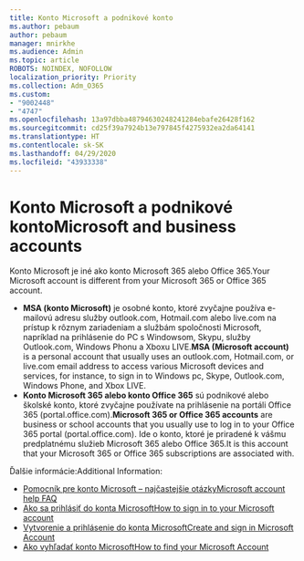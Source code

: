 ```yaml
---
title: Konto Microsoft a podnikové konto
ms.author: pebaum
author: pebaum
manager: mnirkhe
ms.audience: Admin
ms.topic: article
ROBOTS: NOINDEX, NOFOLLOW
localization_priority: Priority
ms.collection: Adm_O365
ms.custom:
- "9002448"
- "4747"
ms.openlocfilehash: 13a97dbba48794630248241284ebafe26428f162
ms.sourcegitcommit: cd25f39a7924b13e797845f4275932ea2da64141
ms.translationtype: HT
ms.contentlocale: sk-SK
ms.lasthandoff: 04/29/2020
ms.locfileid: "43933338"
---
```

# <a name="microsoft-and-business-accounts"></a><span data-ttu-id="416a2-102">Konto Microsoft a podnikové konto</span><span class="sxs-lookup"><span data-stu-id="416a2-102">Microsoft and business accounts</span></span>

<span data-ttu-id="416a2-103">Konto Microsoft je iné ako konto Microsoft 365 alebo Office 365.</span><span class="sxs-lookup"><span data-stu-id="416a2-103">Your Microsoft account is different from your Microsoft 365 or Office 365 account.</span></span>

- <span data-ttu-id="416a2-104">**MSA (konto Microsoft)** je osobné konto, ktoré zvyčajne používa e-mailovú adresu služby outlook.com, Hotmail.com alebo live.com na prístup k rôznym zariadeniam a službám spoločnosti Microsoft, napríklad na prihlásenie do PC s Windowsom, Skypu, služby Outlook.com, Windows Phonu a Xboxu LIVE.</span><span class="sxs-lookup"><span data-stu-id="416a2-104">**MSA (Microsoft account)** is a personal account that usually uses an outlook.com, Hotmail.com, or live.com email address to access various Microsoft devices and services, for instance, to sign in to Windows pc, Skype, Outlook.com, Windows Phone, and Xbox LIVE.</span></span>
- <span data-ttu-id="416a2-105">**Konto Microsoft 365 alebo konto Office 365** sú podnikové alebo školské konto, ktoré zvyčajne používate na prihlásenie na portáli Office 365 (portal.office.com).</span><span class="sxs-lookup"><span data-stu-id="416a2-105">**Microsoft 365 or Office 365 accounts** are business or school accounts that you usually use to log in to your Office 365 portal (portal.office.com).</span></span> <span data-ttu-id="416a2-106">Ide o konto, ktoré je priradené k vášmu predplatnému služieb Microsoft 365 alebo Office 365.</span><span class="sxs-lookup"><span data-stu-id="416a2-106">It is this account that your Microsoft 365 or Office 365 subscriptions are associated with.</span></span>

<span data-ttu-id="416a2-107">Ďalšie informácie:</span><span class="sxs-lookup"><span data-stu-id="416a2-107">Additional Information:</span></span>

- [<span data-ttu-id="416a2-108">Pomocník pre konto Microsoft – najčastejšie otázky</span><span class="sxs-lookup"><span data-stu-id="416a2-108">Microsoft account help FAQ</span></span>](https://support.microsoft.com/hub/4294457/microsoft-account-help) 
- [<span data-ttu-id="416a2-109">Ako sa prihlásiť do konta Microsoft</span><span class="sxs-lookup"><span data-stu-id="416a2-109">How to sign in to your Microsoft account</span></span>](https://support.microsoft.com/help/4028195/microsoft-account-how-to-sign-in)
- [<span data-ttu-id="416a2-110">Vytvorenie a prihlásenie do konta Microsoft</span><span class="sxs-lookup"><span data-stu-id="416a2-110">Create and sign in Microsoft Account</span></span>](https://account.microsoft.com/account)
- [<span data-ttu-id="416a2-111">Ako vyhľadať konto Microsoft</span><span class="sxs-lookup"><span data-stu-id="416a2-111">How to find your Microsoft Account</span></span>](https://support.microsoft.com/help/13811/microsoft-account-how-to-find)
